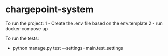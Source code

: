 # chargepoint-system

To run the project:
1 - Create the .env file based on the env.template
2 - run docker-compose up

To run the tests:
- python manage.py test --settings=main.test_settings